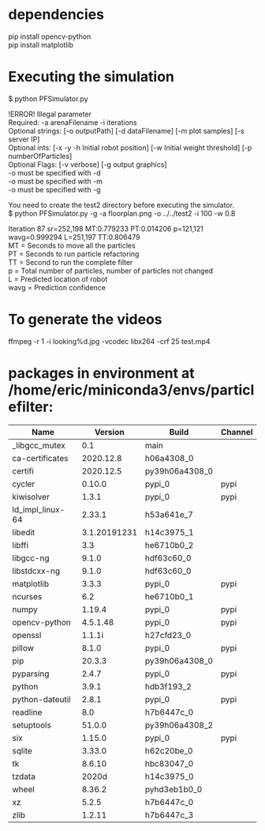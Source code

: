 # dependencies
pip install opencv-python  
pip install matplotlib  


# Executing the simulation
$ python PFSimulator.py  

!ERROR! Illegal parameter  
Required: -a arenaFilename -i iterations   
Optional strings:  [-o outputPath] [-d dataFilename] [-m plot samples] [-s server IP]  
Optional ints: [-x -y -h Initial robot position] [-w Initial weight threshold] [-p numberOfParticles]  
Optional Flags: [-v verbose] [-g output graphics]  
-o must be specified with -d  
-o must be specified with -m  
-o must be specified with -g  

You need to create the test2 directory before executing the simulator.   
$ python PFSimulator.py -g -a floorplan.png -o ../../test2 -i 100 -w 0.8  


Iteration 87 sr=252,198 MT:0.779233 PT:0.014206 p=121,121 wavg=0.999294 L=251,197 TT:0.806479  
MT = Seconds to move all the particles  
PT = Seconds to run particle refactoring  
TT = Second to run the complete filter  
p = Total number of particles, number of particles not changed  
L = Predicted location of robot  
wavg = Prediction confidence  


# To generate the videos
ffmpeg -r 1 -i looking%d.jpg -vcodec libx264 -crf 25  test.mp4


# packages in environment at /home/eric/miniconda3/envs/particlefilter:
|Name|Version|Build|Channel|
|----|-------|-----|-------|
|_libgcc_mutex|0.1|main||  
|ca-certificates|2020.12.8|h06a4308_0||  
|certifi|2020.12.5|py39h06a4308_0||  
|cycler|0.10.0|pypi_0|pypi|
|kiwisolver|1.3.1|pypi_0|pypi|
|ld_impl_linux-64|2.33.1|h53a641e_7||  
|libedit|3.1.20191231|h14c3975_1||  
|libffi|3.3|he6710b0_2||  
|libgcc-ng|9.1.0|hdf63c60_0||  
|libstdcxx-ng|9.1.0|hdf63c60_0||  
|matplotlib|3.3.3|pypi_0|pypi|
|ncurses|6.2|he6710b0_1||  
|numpy|1.19.4|pypi_0|pypi|
|opencv-python|4.5.1.48|pypi_0|pypi|
|openssl|1.1.1i|h27cfd23_0||  
|pillow|8.1.0|pypi_0|pypi|
|pip|20.3.3|py39h06a4308_0||  
|pyparsing|2.4.7|pypi_0|pypi|
|python|3.9.1|hdb3f193_2||  
|python-dateutil|2.8.1|pypi_0|pypi|
|readline|8.0|h7b6447c_0||  
|setuptools|51.0.0|py39h06a4308_2||  
|six|1.15.0|pypi_0|pypi|
|sqlite|3.33.0|h62c20be_0||  
|tk|8.6.10|hbc83047_0||  
|tzdata|2020d|h14c3975_0||  
|wheel|8.36.2|pyhd3eb1b0_0||  
|xz|5.2.5|h7b6447c_0||  
|zlib|1.2.11|h7b6447c_3||  



